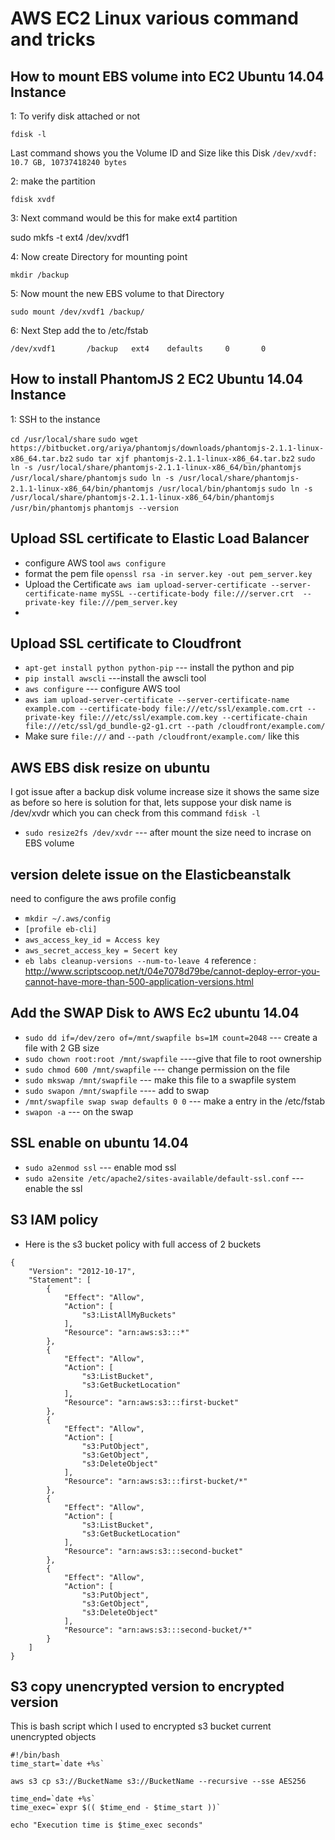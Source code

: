 # AWS EC2 Linux  various command and tricks 
## How to mount EBS volume into EC2 Ubuntu 14.04 Instance

1: To verify disk attached or not

`fdisk -l`

Last command shows you the Volume ID and Size like this Disk
`/dev/xvdf: 10.7 GB, 10737418240 bytes`

2: make the partition 

`fdisk xvdf`

3: Next command would be this for make ext4 partition

sudo mkfs -t ext4 /dev/xvdf1

4: Now create Directory for mounting point

`mkdir /backup`

5: Now mount the new EBS volume to that Directory

`sudo mount /dev/xvdf1 /backup/`

6: Next Step add the to /etc/fstab

`/dev/xvdf1       /backup   ext4    defaults     0       0`

## How to install PhantomJS 2 EC2 Ubuntu 14.04 Instance

1: SSH to the instance

`cd /usr/local/share`
`sudo wget https://bitbucket.org/ariya/phantomjs/downloads/phantomjs-2.1.1-linux-x86_64.tar.bz2`
`sudo tar xjf phantomjs-2.1.1-linux-x86_64.tar.bz2`
`sudo ln -s /usr/local/share/phantomjs-2.1.1-linux-x86_64/bin/phantomjs /usr/local/share/phantomjs`
`sudo ln -s /usr/local/share/phantomjs-2.1.1-linux-x86_64/bin/phantomjs /usr/local/bin/phantomjs`
`sudo ln -s /usr/local/share/phantomjs-2.1.1-linux-x86_64/bin/phantomjs /usr/bin/phantomjs`
`phantomjs --version`
## Upload SSL certificate to Elastic Load Balancer

* configure AWS tool `aws configure`
* format the pem file `openssl rsa -in server.key -out pem_server.key`
* Upload the Certificate `aws iam upload-server-certificate --server-certificate-name mySSL --certificate-body file:///server.crt  --private-key file:///pem_server.key`
* 
## Upload SSL certificate to Cloudfront

* `apt-get install python python-pip` --- install the python and pip
* `pip install awscli` ---install the awscli tool
* `aws configure` --- configure AWS tool
* `aws iam upload-server-certificate --server-certificate-name example.com --certificate-body file:///etc/ssl/example.com.crt --private-key file:///etc/ssl/example.com.key --certificate-chain file:///etc/ssl/gd_bundle-g2-g1.crt --path /cloudfront/example.com/`
* Make sure `file:///` and `--path /cloudfront/example.com/` like this

## AWS EBS disk resize on ubuntu 

I got issue after a backup disk volume increase size it shows the same size as before so here is solution for that, lets suppose your disk name is /dev/xvdr which you can check from this command `fdisk -l`

* `sudo resize2fs /dev/xvdr` --- after mount the size need to incrase on EBS volume

## version delete issue on the Elasticbeanstalk
need to configure the aws profile config
* `mkdir ~/.aws/config`
* `[profile eb-cli]`
* `aws_access_key_id = Access key`
* `aws_secret_access_key = Secert key `
* `eb labs cleanup-versions --num-to-leave 4`
reference : http://www.scriptscoop.net/t/04e7078d79be/cannot-deploy-error-you-cannot-have-more-than-500-application-versions.html


## Add the SWAP Disk to AWS Ec2 ubuntu 14.04

* `sudo dd if=/dev/zero of=/mnt/swapfile bs=1M count=2048` --- create a file with 2 GB size
* `sudo chown root:root /mnt/swapfile` ----give that file to root ownership
* `sudo chmod 600 /mnt/swapfile` --- change permission on the file
* `sudo mkswap /mnt/swapfile` --- make this file to a swapfile system
* `sudo swapon /mnt/swapfile` ---- add to swap
* `/mnt/swapfile swap swap defaults 0 0` --- make a entry in the /etc/fstab
* `swapon -a` --- on the swap

## SSL enable on ubuntu 14.04

* `sudo a2enmod ssl` --- enable mod ssl
* `sudo a2ensite /etc/apache2/sites-available/default-ssl.conf` --- enable the ssl 

## S3 IAM policy 
* Here is the s3 bucket policy with full access of 2 buckets
```
{
    "Version": "2012-10-17",
    "Statement": [
        {
            "Effect": "Allow",
            "Action": [
                "s3:ListAllMyBuckets"
            ],
            "Resource": "arn:aws:s3:::*"
        },
        {
            "Effect": "Allow",
            "Action": [
                "s3:ListBucket",
                "s3:GetBucketLocation"
            ],
            "Resource": "arn:aws:s3:::first-bucket"
        },
        {
            "Effect": "Allow",
            "Action": [
                "s3:PutObject",
                "s3:GetObject",
                "s3:DeleteObject"
            ],
            "Resource": "arn:aws:s3:::first-bucket/*"
        },
        {
            "Effect": "Allow",
            "Action": [
                "s3:ListBucket",
                "s3:GetBucketLocation"
            ],
            "Resource": "arn:aws:s3:::second-bucket"
        },
        {
            "Effect": "Allow",
            "Action": [
                "s3:PutObject",
                "s3:GetObject",
                "s3:DeleteObject"
            ],
            "Resource": "arn:aws:s3:::second-bucket/*"
        }
    ]
}
```
## S3 copy unencrypted version to encrypted version

This is bash script which I used to encrypted s3 bucket current unencrypted objects 
```
#!/bin/bash
time_start=`date +%s`

aws s3 cp s3://BucketName s3://BucketName --recursive --sse AES256

time_end=`date +%s`
time_exec=`expr $(( $time_end - $time_start ))`

echo "Execution time is $time_exec seconds"
```
